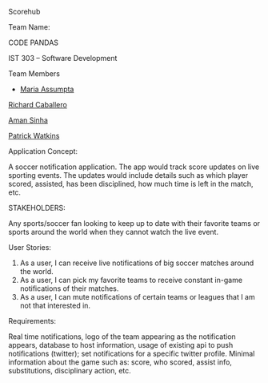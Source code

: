 Scorehub

Team Name:

CODE PANDAS

IST 303 – Software Development

Team Members

- [Maria Assumpta](https://cgu.instructure.com/groups/6458/users/19802)

[Richard Caballero](https://cgu.instructure.com/groups/6458/users/17970)

[Aman Sinha](https://cgu.instructure.com/groups/6458/users/18675)

[Patrick Watkins](https://cgu.instructure.com/groups/6458/users/19938)

Application Concept:

A soccer notification application. The app would track score updates on live sporting events. The updates would include details such as which player scored, assisted, has been disciplined, how much time is left in the match, etc.

STAKEHOLDERS:

Any sports/soccer fan looking to keep up to date with their favorite teams or sports around the world when they cannot watch the live event.

User Stories:

1. As a user, I can receive live notifications of big soccer matches around the world.
2. As a user, I can pick my favorite teams to receive constant in-game notifications of their matches.
3. As a user, I can mute notifications of certain teams or leagues that I am not that interested in.

Requirements:

Real time notifications, logo of the team appearing as the notification appears, database to host information, usage of existing api to push notifications (twitter); set notifications for a specific twitter profile. Minimal information about the game such as: score, who scored, assist info, substitutions, disciplinary action, etc.
